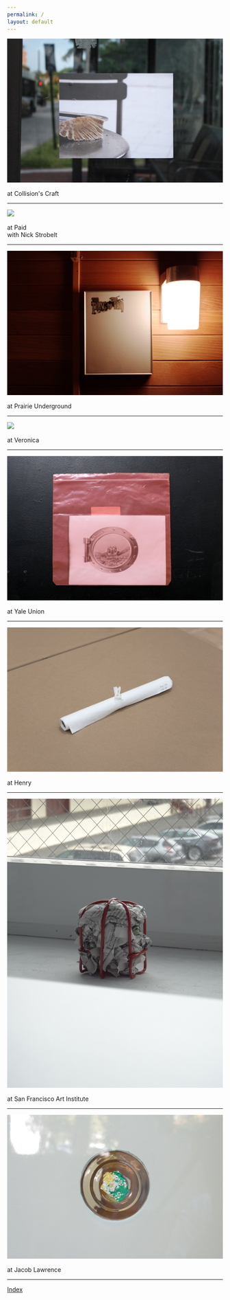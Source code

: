 ```yaml
---
permalink: /
layout: default
---
```


![](/img/flying_without_tears.jpg)

at Collision's Craft

*** 

![](/img/cube_wide.jpg)

at Paid  
with Nick Strobelt  

***  

![](/img/R0000131_2_2.jpg)

at Prairie Underground  

***  

![](/img/negligence_tort.jpg)

at Veronica  

***  

![](/img/phreak-lockwood-2.JPG)

at Yale Union  

***  

![](/img/DSC8376.jpg)

at Henry  

***  

![](/img/DSC01510.jpg)

at San Francisco Art Institute  

***  

![](/img/DSC01145.jpg)

at Jacob Lawrence  

***  

[Index](https://giftpaper.pictures)

